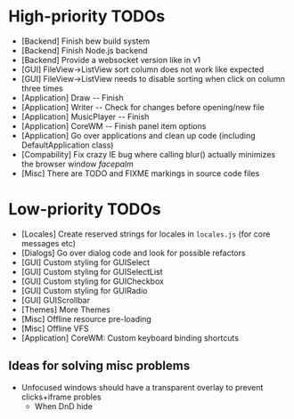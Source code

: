 
# High-priority TODOs
* [Backend] Finish bew build system
* [Backend] Finish Node.js backend
* [Backend] Provide a websocket version like in v1
* [GUI] FileView->ListView sort column does not work like expected
* [GUI] FileView->ListView needs to disable sorting when click on column three times
* [Application] Draw -- Finish
* [Application] Writer -- Check for changes before opening/new file
* [Application] MusicPlayer -- Finish
* [Application] CoreWM -- Finish panel item options
* [Application] Go over applications and clean up code (including DefaultApplication class)
* [Compability] Fix crazy IE bug where calling blur() actually minimizes the browser window *facepalm*
* [Misc] There are TODO and FIXME markings in source code files

# Low-priority TODOs
* [Locales] Create reserved strings for locales in `locales.js` (for core messages etc)
* [Dialogs] Go over dialog code and look for possible refactors
* [GUI] Custom styling for GUISelect
* [GUI] Custom styling for GUISelectList
* [GUI] Custom styling for GUICheckbox
* [GUI] Custom styling for GUIRadio
* [GUI] GUIScrollbar
* [Themes] More Themes
* [Misc] Offline resource pre-loading
* [Misc] Offline VFS
* [Application] CoreWM: Custom keyboard binding shortcuts

## Ideas for solving misc problems
* Unfocused windows should have a transparent overlay to prevent clicks+iframe probles
  * When DnD hide
